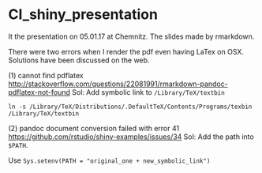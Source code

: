 # CI_shiny_presentation
It the presentation on 05.01.17 at Chemnitz.
The slides made by rmarkdown.

There were two errors when I render the pdf even having LaTex on OSX.
Solutions have been discussed on the web.

(1) cannot find pdflatex
http://stackoverflow.com/questions/22081991/rmarkdown-pandoc-pdflatex-not-found
Sol:
Add symbolic link to `/Library/TeX/textbin`

`ln -s /Library/TeX/Distributions/.DefaultTeX/Contents/Programs/texbin /Library/TeX/textbin`

(2) pandoc document conversion failed with error 41
https://github.com/rstudio/shiny-examples/issues/34
Sol:
Add the path into `$PATH`.

Use `Sys.setenv(PATH = "original_one + new_symbolic_link")`

